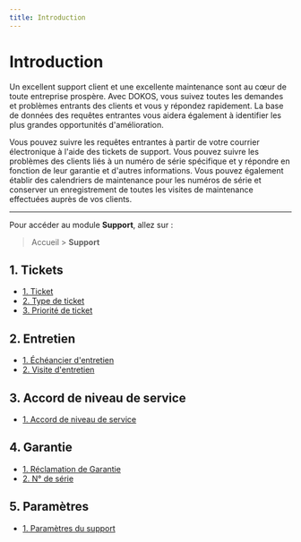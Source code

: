 ```yaml
---
title: Introduction
---
```


# Introduction

Un excellent support client et une excellente maintenance sont au cœur de toute entreprise prospère. Avec DOKOS, vous suivez toutes les demandes et problèmes entrants des clients et vous y répondez rapidement. La base de données des requêtes entrantes vous aidera également à identifier les plus grandes opportunités d'amélioration.

Vous pouvez suivre les requêtes entrantes à partir de votre courrier électronique à l'aide des tickets de support. Vous pouvez suivre les problèmes des clients liés à un numéro de série spécifique et y répondre en fonction de leur garantie et d'autres informations. Vous pouvez également établir des calendriers de maintenance pour les numéros de série et conserver un enregistrement de toutes les visites de maintenance effectuées auprès de vos clients.

--- 

Pour accéder au module **Support**, allez sur :

> Accueil > **Support**

## 1. Tickets

- [1. Ticket](/support/issue)
- [2. Type de ticket](/support/issue-type)
- [3. Priorité de ticket](/support/issue-priority)


## 2. Entretien

- [1. Échéancier d'entretien](/support/maintenance-schedule)
- [2. Visite d'entretien](/support/maintenance-visit)


## 3. Accord de niveau de service

- [1. Accord de niveau de service](/support/service-level-agreement)


## 4. Garantie

- [1. Réclamation de Garantie](/support/warrantie-claim)
- [2. N° de série](/stocks/serial-no)


## 5. Paramètres

- [1. Paramètres du support](/support/support-settings)